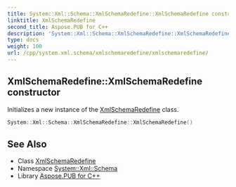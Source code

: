 ```yaml
---
title: System::Xml::Schema::XmlSchemaRedefine::XmlSchemaRedefine constructor
linktitle: XmlSchemaRedefine
second_title: Aspose.PUB for C++
description: 'System::Xml::Schema::XmlSchemaRedefine::XmlSchemaRedefine constructor. Initializes a new instance of the XmlSchemaRedefine class in C++.'
type: docs
weight: 100
url: /cpp/system.xml.schema/xmlschemaredefine/xmlschemaredefine/
---
```

## XmlSchemaRedefine::XmlSchemaRedefine constructor


Initializes a new instance of the [XmlSchemaRedefine](../) class.

```cpp
System::Xml::Schema::XmlSchemaRedefine::XmlSchemaRedefine()
```

## See Also

* Class [XmlSchemaRedefine](../)
* Namespace [System::Xml::Schema](../../)
* Library [Aspose.PUB for C++](../../../)
